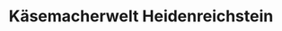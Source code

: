 ---
title: "Käsemacherwelt Heidenreichstein"
url: /heidenreichstein/kaesemacherwelt-heidenreichstein/
shop: Käse
---